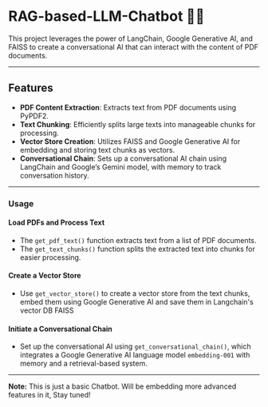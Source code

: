 # RAG-based-LLM-Chatbot 📄🤖

This project leverages the power of LangChain, Google Generative AI, and FAISS to create a conversational AI that can interact with the content of PDF documents. 

---
## Features

- **PDF Content Extraction**: Extracts text from PDF documents using PyPDF2.
- **Text Chunking**: Efficiently splits large texts into manageable chunks for processing.
- **Vector Store Creation**: Utilizes FAISS and Google Generative AI for embedding and storing text chunks as vectors.
- **Conversational Chain**: Sets up a conversational AI chain using LangChain and Google’s Gemini model, with memory to track conversation history.
---
### Usage

#### Load PDFs and Process Text

- The `get_pdf_text()` function extracts text from a list of PDF documents.
- The `get_text_chunks()` function splits the extracted text into chunks for easier processing.

#### Create a Vector Store

- Use `get_vector_store()` to create a vector store from the text chunks, embed them using Google Generative AI and save them in Langchain's vector DB FAISS

#### Initiate a Conversational Chain

- Set up the conversational AI using `get_conversational_chain()`, which integrates a Google Generative AI language model `embedding-001` with memory and a retrieval-based system.

---

**Note:** This is just a basic Chatbot. Will be embedding more advanced features in it, Stay tuned!
